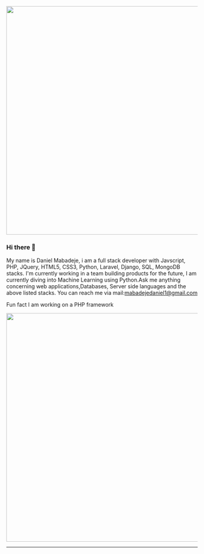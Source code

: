 
<p align="middle">
  <img width="600" src="https://camo.githubusercontent.com/8847cc086ad4e08b4d52c0588b0e641fc8364c2fde6a09cdf8144ae75a537e0f/68747470733a2f2f6769646967692e636f6d2f63646e2f6c6f76652e676966"/>
</p>

### Hi there 👋

<!--
**DanielMabadeje/DanielMabadeje** is a ✨ _special_ ✨ repository because its `README.md` (this file) appears on your GitHub profile.

Here are some ideas to get you started:

- 🔭 I’m currently working on ...
- 🌱 I’m currently learning ...
- 👯 I’m looking to collaborate on ...
- 🤔 I’m looking for help with ...
- 💬 Ask me about ...
- 📫 How to reach me: ...
- 😄 Pronouns: ...
- ⚡ Fun fact: ...
-->


My name is Daniel Mabadeje, i am a full stack developer with Javscript, PHP, JQuery, HTML5, CSS3, Python, Laravel, Django, SQL, MongoDB stacks.
I'm currently working in a team building products for the future, I am currently diving into Machine Learning using Python.Ask me anything concerning web applications,Databases, Server side languages and the above listed stacks. You can reach me via mail:mabadejedaniel1@gmail.com

Fun fact I am working on a PHP framework



<p align="middle">
  <img width="600" src="https://github-profile-trophy.vercel.app/?username=DanielMabadeje&rank=SS,S,AAA,AA,A,B,C&row=1&column=5"/>
</p>

---
<!-- <img width="600" src="https://cr-ss-service.azurewebsites.net/api/ScreenShot?widget=summary&username=DanielMabadeje" />
<div>
  <img height="170" align="left" src="https://github-readme-stats.vercel.app/api?username=DanielMabadeje&count_private=true&include_all_commits=true" />
  <img src="https://github-readme-stats.vercel.app/api/top-langs/?username=DanielMabadeje&layout=compact" />
</div> -->

<!-- <script src="https://unpkg.com/@codersrank/skills-chart@x.x.x/codersrank-skills-chart.min.js"></script>

<codersrank-skills-chart username="DanielMabadeje"></codersrank-skills-chart> -->
<!-- 
  <img
  src="https://cr-skills-chart-widget.azurewebsites.net/api/api?username=DanielMabadeje&skills=JavaScript,PHP,CSS,HTML,Python,Vue&show-other-skills=true"
/> -->

